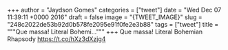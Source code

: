 
+++
author = "Jaydson Gomes"
categories = ["tweet"]
date = "Wed Dec 07 11:39:11 +0000 2016"
draft = false
image = "{TWEET_IMAGE}"
slug = "248c2022de53b92d0b578fe2095e91f0fe2e3b88"
tags = ["tweet"]
title = """Que massa! Literal Bohemi..."""
+++
Que massa! Literal Bohemian Rhapsody https://t.co/hXz3dXzjg4
